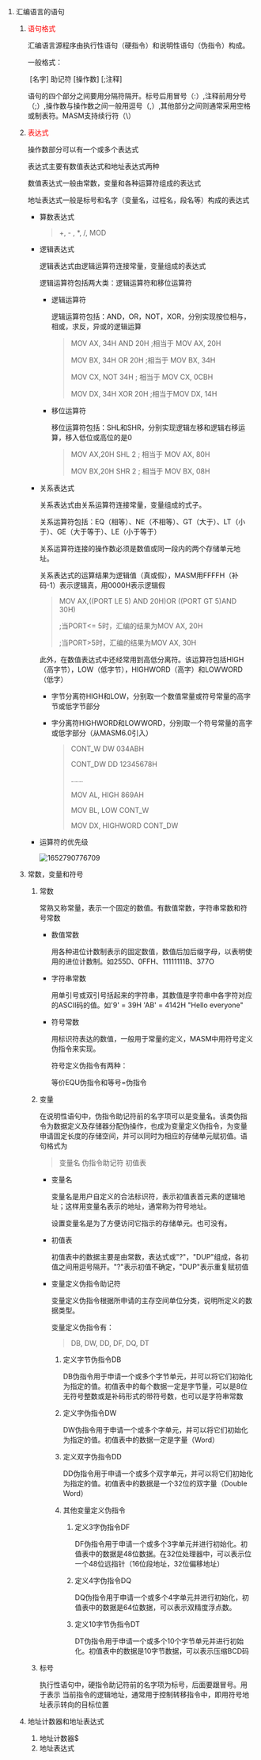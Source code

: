 

1. 汇编语言的语句

	1. <font color = "red">语句格式</font>

		汇编语言源程序由执行性语句（硬指令）和说明性语句（伪指令）构成。

		一般格式：

		​	[名字]	助记符	[操作数]	[;注释]

		​	语句的四个部分之间要用分隔符隔开。标号后用冒号（:）,注释前用分号（;）,操作数与操作数之间一般用逗号（,）,其他部分之间则通常采用空格或制表符。MASM支持续行符（\）

	2. <font color = "red">表达式</font>

		操作数部分可以有一个或多个表达式
		
		表达式主要有数值表达式和地址表达式两种
		
		数值表达式一般由常数，变量和各种运算符组成的表达式
		
		地址表达式一般是标号和名字（变量名，过程名，段名等）构成的表达式
		
		- 算数表达式
		
			> +, - , *, /, MOD
		
		- 逻辑表达式
		
			逻辑表达式由逻辑运算符连接常量，变量组成的表达式
		
			逻辑运算符包括两大类：逻辑运算符和移位运算符
		
			- 逻辑运算符
		
				逻辑运算符包括：AND，OR，NOT，XOR，分别实现按位相与，相或，求反，异或的逻辑运算
		
				> MOV	AX, 34H AND 20H	;相当于 MOV AX, 20H
				>
				> MOV	BX, 34H OR 20H		;相当于 MOV BX, 34H
				>
				> MOV	CX, NOT 34H			 ; 相当于 MOV CX, 0CBH
				>
				> MOV	DX, 34H XOR 20H	;相当于MOV DX, 14H
		
			- 移位运算符
		
				移位运算符包括：SHL和SHR，分别实现逻辑左移和逻辑右移运算，移入低位或高位的是0
		
				> MOV	AX,20H SHL 2		; 相当于 MOV AX, 80H
				>
				> MOV	BX,20H SHR 2		; 相当于 MOV BX, 08H
		
		- 关系表达式
		
			关系表达式由关系运算符连接常量，变量组成的式子。
		
			关系运算符包括：EQ（相等）、NE（不相等）、GT（大于）、LT（小于）、GE（大于等于）、LE（小于等于）
		
			关系运算符连接的操作数必须是数值或同一段内的两个存储单元地址。
		
			关系表达式的运算结果为逻辑值（真或假），MASM用FFFFH（补码-1）表示逻辑真，用0000H表示逻辑假
		
			> MOV 	AX,((PORT LE 5) AND 20H)OR ((PORT GT 5)AND 30H)
			>
			> ;当PORT<= 5时，汇编的结果为MOV AX, 20H
			>
			> ;当PORT>5时，汇编的结果为MOV AX, 30H
		
			此外，在数值表达式中还经常用到高低分离符。该运算符包括HIGH（高字节），LOW（低字节），HIGHWORD（高字）和LOWWORD（低字）
		
			- 字节分离符HIGH和LOW，分别取一个数值常量或符号常量的高字节或低字节部分
		
			- 字分离符HIGHWORD和LOWWORD，分别取一个符号常量的高字或低字部分（从MASM6.0引入）
		
				> CONT_W	DW	034ABH
				>
				> CONT_DW	DD	12345678H
				>
				> ......
				>
				> MOV	AL, HIGH  869AH
				>
				> MOV	BL, LOW  CONT_W
				>
				> MOV	DX, HIGHWORD	CONT_DW
		
		- 运算符的优先级
		
			![1652790776709](C:\Users\Administrator\AppData\Roaming\Typora\typora-user-images\1652790776709.png)
	
	3. 常数，变量和符号
	
		1. 常数
	
			常熟又称常量，表示一个固定的数值。有数值常数，字符串常数和符号常数
	
			- 数值常数
	
				用各种进位计数制表示的固定数值，数值后加后缀字母，以表明使用的进位计数制。如255D、0FFH、11111111B、377O
	
			- 字符串常数
	
				用单引号或双引号括起来的字符串，其数值是字符串中各字符对应的ASCII码的值。如'9' = 39H	'AB' = 4142H	"Hello everyone"
	
			- 符号常数
	
				用标识符表达的数值，一般用于常量的定义，MASM中用符号定义伪指令来实现。
	
				符号定义伪指令有两种：
	
				等价EQU伪指令和等号=伪指令
	
		2. 变量
	
			在说明性语句中，伪指令助记符前的名字项可以是变量名。该类伪指令为数据定义及存储器分配伪操作，也成为变量定义伪指令，为变量申请固定长度的存储空间，并可以同时为相应的存储单元赋初值。语句格式为
	
			> 变量名	伪指令助记符	初值表
	
			- 变量名
	
				变量名是用户自定义的合法标识符，表示初值表首元素的逻辑地址；这样用变量名表示的地址，通常称为符号地址。
	
				设置变量名是为了方便访问它指示的存储单元。也可没有。
	
			- 初值表
	
				初值表中的数据主要是由常数，表达式或"?"，"DUP"组成，各初值之间用逗号隔开。"?"表示初值不确定，"DUP"表示重复赋初值
	
			- 变量定义伪指令助记符
	
				变量定义伪指令根据所申请的主存空间单位分类，说明所定义的数据类型。
	
				变量定义伪指令有：
	
				> DB,	DW,	DD,	DF,	DQ,	DT
	
				1. 定义字节伪指令DB
	
					DB伪指令用于申请一个或多个字节单元，并可以将它们初始化为指定的值。初值表中的每个数据一定是字节量，可以是8位无符号整数或是补码形式的带符号数，也可以是字符串常数
	
				2. 定义字伪指令DW
	
					DW伪指令用于申请一个或多个字单元，并可以将它们初始化为指定的值。初值表中的数据一定是字量（Word）
	
				3. 定义双字伪指令DD
	
					DD伪指令用于申请一个或多个双字单元，并可以将它们初始化为指定的值。初值表中的数据是一个32位的双字量（Double Word）
	
				4. 其他变量定义伪指令
	
					1. 定义3字伪指令DF
	
						DF伪指令用于申请一个或多个3字单元并进行初始化。初值表中的数据是48位数据。在32位处理器中，可以表示位一个48位远指针（16位段地址，32位偏移地址）
	
					2. 定义4字伪指令DQ
	
						DQ伪指令用于申请一个或多个4字单元并进行初始化，初值表中的数据是64位数据，可以表示双精度浮点数。
	
					3. 定义10字节伪指令DT
	
						DT伪指令用于申请一个或多个10个字节单元并进行初始化。初值表中的数据是10字节数据，可以表示压缩BCD码
	
		3. 标号
	
			执行性语句中，硬指令助记符前的名字项为标号，后面要跟冒号。用于表示 当前指令的逻辑地址，通常用于控制转移指令中，即用符号地址表示转向的目标位置
	
	4. 地址计数器和地址表达式
	
		1. 地址计数器$
		2. 地址表达式

